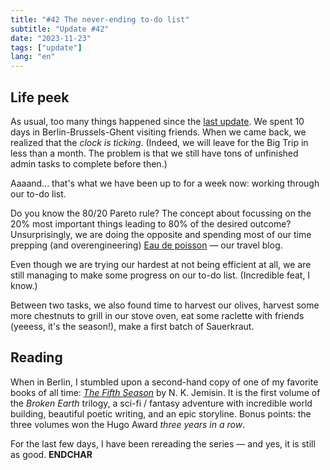 ```yaml
---
title: "#42 The never-ending to-do list"
subtitle: "Update #42"
date: "2023-11-23"
tags: ["update"]
lang: "en"
---
```


## Life peek

As usual, too many things happened since the [last update](/posts/41-chestnut-time/). We spent 10 days in Berlin-Brussels-Ghent visiting friends. When we came back, we realized that the _clock is ticking_. (Indeed, we will leave for the Big Trip in less than a month. The problem is that we still have tons of unfinished admin tasks to complete before then.)

Aaaand... that's what we have been up to for a week now: working through our to-do list.

Do you know the 80/20 Pareto rule? The concept about focussing on the 20% most important things leading to 80% of the desired outcome? Unsurprisingly, we are doing the opposite and spending most of our time prepping (and overengineering) [Eau de poisson](https://eaudepoisson.com) — our travel blog.

Even though we are trying our hardest at not being efficient at all, we are still managing to make some progress on our to-do list. (Incredible feat, I know.)

Between two tasks, we also found time to harvest our olives, harvest some more chestnuts to grill in our stove oven, eat some raclette with friends (yeeess, it's the season!), make a first batch of Sauerkraut.

## Reading

When in Berlin, I stumbled upon a second-hand copy of one of my favorite books of all time: <cite><a href="https://openlibrary.org/works/OL17363125W/The_Fifth_Season">The Fifth Season</a></cite> by N. K. Jemisin. It is the first volume of the <cite>Broken Earth</cite> trilogy, a sci-fi / fantasy adventure with incredible world building, beautiful poetic writing, and an epic storyline. Bonus points: the three volumes won the Hugo Award _three years in a row_.

For the last few days, I have been rereading the series — and yes, it is still as good. **ENDCHAR**
